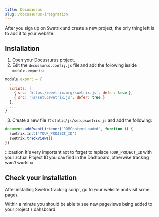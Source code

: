 ```yaml
---
title: Docusaurus
slug: /docusaurus-integration
---
```


After you sign up on Swetrix and create a new project, the only thing left is to add it to your website.

## Installation

1. Open your Docusaurus project.
2. Edit the `docusaurus.config.js` file and add the following inside `module.exports`:

```js
module.export = {
  ...
  scripts: [
    { src: 'https://swetrix.org/swetrix.js', defer: true },
    { src: 'js/setupswetrix.js', defer: true }
  ],
  ...
}
```

3. Create a new file at `static/js/setupswetrix.js` and add the following:

```js
document.addEventListener('DOMContentLoaded', function () {
  swetrix.init('YOUR_PROJECT_ID')
  swetrix.trackViews()
})
```

:::caution
It's very important not to forget to replace `YOUR_PROJECT_ID` with your actual Project ID you can find in the Dashboard, otherwise tracking won't work!
:::

## Check your installation

After installing Swetrix tracking script, go to your website and visit some pages.

Within a minute you should be able to see new pageviews being added to your project's dahsboard.
